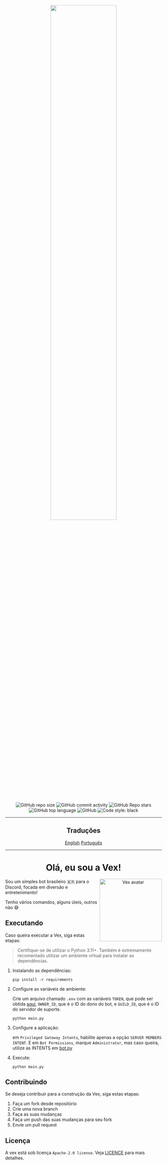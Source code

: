 <div align="center">
  <img src="https://user-images.githubusercontent.com/88998991/201827239-37187529-d010-4dd5-a7ea-cecf26f478d1.png" width=65%>
</div>

<br>

<div align="center">
  <img alt="GitHub repo size" src="https://img.shields.io/github/repo-size/BotVex/Vex.py?style=for-the-badge">
  <img alt="GitHub commit activity" src="https://img.shields.io/github/commit-activity/w/BotVex/Vex.py?style=for-the-badge">
  <img alt="GitHub Repo stars" src="https://img.shields.io/github/stars/BotVex/Vex.py?style=for-the-badge">
  <img alt="GitHub top language" src="https://img.shields.io/github/languages/top/BotVex/Vex.py?style=for-the-badge">
  <img alt="GitHub" src="https://img.shields.io/github/license/BotVex/Vex.py?style=for-the-badge">
  <img alt="Code style: black" src="https://img.shields.io/badge/code%20style-black-000000.svg?style=for-the-badge">
</div>

<hr>

<div align="center">
    <h2>Traduções</h2>
    <div style="display: inline-block;">
        <a href="./README_EN.md">English</a>
        <a href="./README.md">Português</a>
    </div>
</div>

<hr>

<h1 align="center">Olá, eu sou a Vex!</h1>

<div align="center">
  <img align="right" src="https://user-images.githubusercontent.com/88998991/230775419-78927307-dd68-4cb7-9c4a-d3d1c45b83e0.png" width="200px" alt="Vex avatar" draggable="false"></img>
  <p align="left">Sou um simples bot brasileiro 🇧🇷 para o Discord, focada em diversão e entretenimento!</p>
  <p align="left">Tenho vários comandos, alguns úteis, outros não 😅</p>
</div>

<h2>Executando</h2>
<p>Caso queira executar a Vex, siga estas etapas:</p>
<blockquote>
  <p>Certifique-se de utilizar o Python 3.11+. Também é extremamente recomentado utilizar um ambiente virtual para instalar as dependências.</p>
</blockquote>
<ol>
  <li>
    <p>Instalando as dependências:</p>
    <pre><code>pip install -r requirements</code></pre>
  </li>
  <li>
    <p>Configure as variáveis de ambiente:</p>
    <p>Crie um arquivo chamado <code>.env</code> com as variáveis <code>TOKEN</code>, que pode ser obtida <a href="https://discord.com/developers/applications">aqui</a>, <code>OWNER_ID</code>, que é o ID do dono do bot, e <code>GUILD_ID</code>, que é o ID do servidor de suporte.</p>
    <pre><code>python main.py</code></pre>
  </li>
  <li>
    <p>Configure a aplicação:</p>
    <p>em <code>Privileged Gateway Intents</code>, habilite apenas a opção <code>SERVER MEMBERS INTENT</code>. E em <code>Bot Permissions</code>, marque <code>Administrator</code>, mas caso queira, utilize as INTENTS em <a href="./src/bot.py">bot.py</a></p>
  </li>
  <li>
    <p>Execute:</p>
    <pre><code>python main.py</code></pre>
  </li>
</ol>


<h2>Contribuindo</h2>
<p>Se deseja contribuir para a construção da Vex, siga estas etapas:</p>
<ol>
  <li>Faça um fork desde repositório</li>
  <li>Crie uma nova branch</li>
  <li>Faça as suas mudanças</li>
  <li>Faça um push das suas mudanças para seu fork</li>
  <li>Envie um pull request</li>
</ol>

<h2>Licença</h2>
<p>A vex está sob licença <code>Apache-2.0 license</code>. Veja <a href="./LICENSE">LICENCE</a> para mais detalhes.</p>

